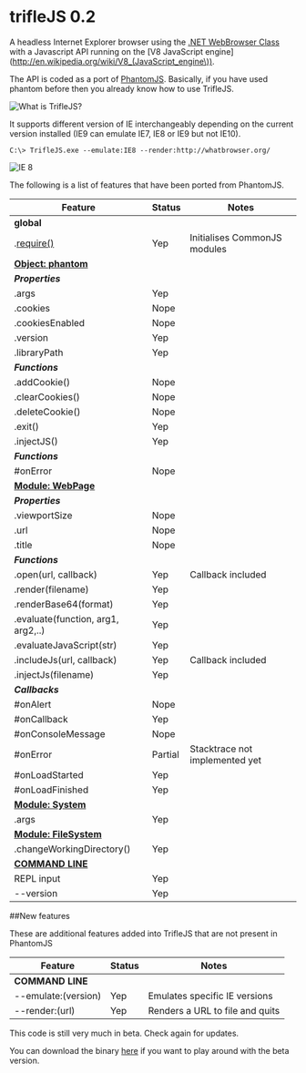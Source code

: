 trifleJS 0.2
=========

A headless Internet Explorer browser using the [.NET WebBrowser Class](http://msdn.microsoft.com/en-us/library/system.windows.forms.webbrowser.aspx) with a Javascript API running on the [V8 JavaScript engine](http://en.wikipedia.org/wiki/V8_(JavaScript_engine\)).

The API is coded as a port of [PhantomJS](http://phantomjs.org). Basically, if you have used phantom before then you already know how to use TrifleJS.

![What is TrifleJS?](https://raw.github.com/sdesalas/trifleJS/master/Docs/What.Is.Trifle.png "What is TrifleJS?")

It supports different version of IE interchangeably depending on the current version installed (IE9 can emulate IE7, IE8 or IE9 but not IE10).

    C:\> TrifleJS.exe --emulate:IE8 --render:http://whatbrowser.org/

![IE 8](https://raw.github.com/sdesalas/trifleJS/master/Docs/whatbrowser.org.IE8.png "Running as IE 8")

The following is a list of features that have been ported from PhantomJS.

|Feature                                  | Status   | Notes                                |
|-----------------------------------------|----------|--------------------------------------|
|**global**                               |
|.[require()](https://github.com/ariya/phantomjs/wiki/API-Reference#function-require)   | Yep      | Initialises CommonJS modules         |
|**[Object: phantom](https://github.com/ariya/phantomjs/wiki/API-Reference-phantom)**                              |
|*__Properties__*                                                                           |
|.args                                    | Yep      |                                      |
|.cookies                                 | Nope     |                                      | 
|.cookiesEnabled                          | Nope     |                                      | 
|.version                                 | Yep      |                                      | 
|.libraryPath                             | Yep      |                                      |
|*__Functions__*                                                                            |
|.addCookie()                             | Nope      |                                     |
|.clearCookies()                          | Nope      |                                     |
|.deleteCookie()                          | Nope      |                                     |
|.exit()                                  | Yep      |                                      |
|.injectJS()                              | Yep      |                                      |
|*__Functions__*                                                                            |
|#onError                                 | Nope      |                                     |
|**[Module: WebPage](https://github.com/ariya/phantomjs/wiki/API-Reference-WebPage)**       |
|*__Properties__*                                                                           |
|.viewportSize                            | Nope     |                                      |
|.url                                     | Nope     |                                      |
|.title                                   | Nope     |                                      |
|*__Functions__*                                                                            |
|.open(url, callback)                     | Yep      | Callback included                    |
|.render(filename)                        | Yep      |                                      |
|.renderBase64(format)                    | Yep      |                                      |
|.evaluate(function, arg1, arg2,..)       | Yep      |                                      |
|.evaluateJavaScript(str)                 | Yep      |                                      |
|.includeJs(url, callback)                | Yep      | Callback included                    |
|.injectJs(filename)                      | Yep      |                                      |
|*__Callbacks__*                                                                            |
|#onAlert                                 | Nope     |                                      | 
|#onCallback                              | Yep      |                                      | 
|#onConsoleMessage                        | Nope     |                                      | 
|#onError                                 | Partial  | Stacktrace not implemented yet       |
|#onLoadStarted                           | Yep      |                                      |
|#onLoadFinished                          | Yep      |                                      |
|**[Module: System](https://github.com/ariya/phantomjs/wiki/API-Reference-System)**                               |
|.args                                    | Yep      |                                      |
|**[Module: FileSystem](https://github.com/ariya/phantomjs/wiki/API-Reference-FileSystem)**                                   |
|.changeWorkingDirectory()                | Yep      |                                      |
|**[COMMAND LINE](https://github.com/ariya/phantomjs/wiki/API-Reference)**                         |
|REPL input                               | Yep      |                                      |
|--version                                | Yep      |                                      |

##New features

These are additional features added into TrifleJS that are not present in PhantomJS

|Feature                                  | Status   | Notes                                |
|-----------------------------------------|----------|--------------------------------------|
|**COMMAND LINE**                         |
|--emulate:(version)                      | Yep      | Emulates specific IE versions        |
|--render:(url)                           | Yep      | Renders a URL to file and quits      | 


This code is still very much in beta. Check again for updates.

You can download the binary [here](https://github.com/sdesalas/trifleJS/raw/master/Build/Binary/TrifleJS.Latest.zip) if you want to play around with the beta version. 
